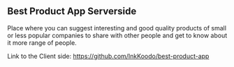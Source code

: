 ## Best Product App Serverside
Place where you can suggest interesting and good quality products of small or less popular companies to share with other people and get to know about it more range of people.

Link to the Client side: https://github.com/InkKoodo/best-product-app

